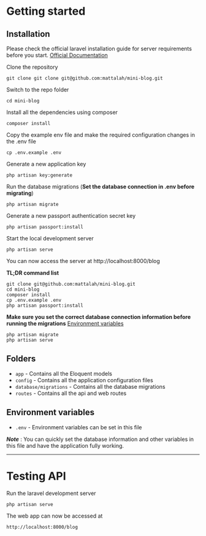 
# Getting started

## Installation

Please check the official laravel installation guide for server requirements before you start. [Official Documentation](https://laravel.com/docs/8.x/installation)



Clone the repository

    git clone git clone git@github.com:mattalah/mini-blog.git

Switch to the repo folder

    cd mini-blog

Install all the dependencies using composer

    composer install

Copy the example env file and make the required configuration changes in the .env file

    cp .env.example .env

Generate a new application key

    php artisan key:generate

Run the database migrations (**Set the database connection in .env before migrating**)

    php artisan migrate

Generate a new passport authentication secret key

    php artisan passport:install

Start the local development server

    php artisan serve

You can now access the server at http://localhost:8000/blog

**TL;DR command list**

    git clone git@github.com:mattalah/mini-blog.git
    cd mini-blog
    composer install
    cp .env.example .env
    php artisan passport:install
    
**Make sure you set the correct database connection information before running the migrations** [Environment variables](#environment-variables)

    php artisan migrate
    php artisan serve

  


## Folders

- `app` - Contains all the Eloquent models
- `config` - Contains all the application configuration files
- `database/migrations` - Contains all the database migrations
- `routes` - Contains all the api and web routes 

## Environment variables

- `.env` - Environment variables can be set in this file

***Note*** : You can quickly set the database information and other variables in this file and have the application fully working.

----------

# Testing API

Run the laravel development server

    php artisan serve

The web app can now be accessed at

    http://localhost:8000/blog



